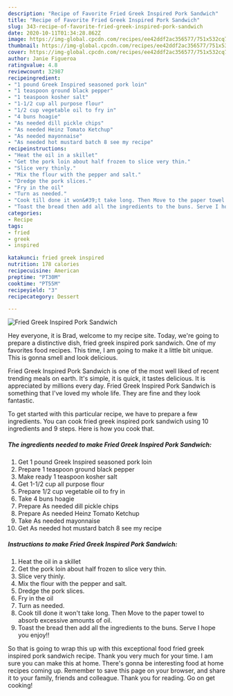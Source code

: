 ```yaml
---
description: "Recipe of Favorite Fried Greek Inspired Pork Sandwich"
title: "Recipe of Favorite Fried Greek Inspired Pork Sandwich"
slug: 343-recipe-of-favorite-fried-greek-inspired-pork-sandwich
date: 2020-10-11T01:34:28.862Z
image: https://img-global.cpcdn.com/recipes/ee42ddf2ac356577/751x532cq70/fried-greek-inspired-pork-sandwich-recipe-main-photo.jpg
thumbnail: https://img-global.cpcdn.com/recipes/ee42ddf2ac356577/751x532cq70/fried-greek-inspired-pork-sandwich-recipe-main-photo.jpg
cover: https://img-global.cpcdn.com/recipes/ee42ddf2ac356577/751x532cq70/fried-greek-inspired-pork-sandwich-recipe-main-photo.jpg
author: Janie Figueroa
ratingvalue: 4.8
reviewcount: 32987
recipeingredient:
- "1 pound Greek Inspired seasoned pork loin"
- "1 teaspoon ground black pepper"
- "1 teaspoon kosher salt"
- "1-1/2 cup all purpose flour"
- "1/2 cup vegetable oil to fry in"
- "4 buns hoagie"
- "As needed dill pickle chips"
- "As needed Heinz Tomato Ketchup"
- "As needed mayonnaise"
- "As needed hot mustard batch 8 see my recipe"
recipeinstructions:
- "Heat the oil in a skillet"
- "Get the pork loin about half frozen to slice very thin."
- "Slice very thinly."
- "Mix the flour with the pepper and salt."
- "Dredge the pork slices."
- "Fry in the oil"
- "Turn as needed."
- "Cook till done it won&#39;t take long. Then Move to the paper towel to absorb excessive amounts of oil."
- "Toast the bread then add all the ingredients to the buns. Serve I hope you enjoy!!"
categories:
- Recipe
tags:
- fried
- greek
- inspired

katakunci: fried greek inspired 
nutrition: 178 calories
recipecuisine: American
preptime: "PT30M"
cooktime: "PT55M"
recipeyield: "3"
recipecategory: Dessert

---
```



![Fried Greek Inspired Pork Sandwich](https://img-global.cpcdn.com/recipes/ee42ddf2ac356577/751x532cq70/fried-greek-inspired-pork-sandwich-recipe-main-photo.jpg)

Hey everyone, it is Brad, welcome to my recipe site. Today, we're going to prepare a distinctive dish, fried greek inspired pork sandwich. One of my favorites food recipes. This time, I am going to make it a little bit unique. This is gonna smell and look delicious.



Fried Greek Inspired Pork Sandwich is one of the most well liked of recent trending meals on earth. It's simple, it is quick, it tastes delicious. It is appreciated by millions every day. Fried Greek Inspired Pork Sandwich is something that I've loved my whole life. They are fine and they look fantastic.


To get started with this particular recipe, we have to prepare a few ingredients. You can cook fried greek inspired pork sandwich using 10 ingredients and 9 steps. Here is how you cook that.

<!--inarticleads1-->

##### The ingredients needed to make Fried Greek Inspired Pork Sandwich:

1. Get 1 pound Greek Inspired seasoned pork loin
1. Prepare 1 teaspoon ground black pepper
1. Make ready 1 teaspoon kosher salt
1. Get 1-1/2 cup all purpose flour
1. Prepare 1/2 cup vegetable oil to fry in
1. Take 4 buns hoagie
1. Prepare As needed dill pickle chips
1. Prepare As needed Heinz Tomato Ketchup
1. Take As needed mayonnaise
1. Get As needed hot mustard batch 8 see my recipe




<!--inarticleads2-->

##### Instructions to make Fried Greek Inspired Pork Sandwich:

1. Heat the oil in a skillet
1. Get the pork loin about half frozen to slice very thin.
1. Slice very thinly.
1. Mix the flour with the pepper and salt.
1. Dredge the pork slices.
1. Fry in the oil
1. Turn as needed.
1. Cook till done it won&#39;t take long. Then Move to the paper towel to absorb excessive amounts of oil.
1. Toast the bread then add all the ingredients to the buns. Serve I hope you enjoy!!




So that is going to wrap this up with this exceptional food fried greek inspired pork sandwich recipe. Thank you very much for your time. I am sure you can make this at home. There's gonna be interesting food at home recipes coming up. Remember to save this page on your browser, and share it to your family, friends and colleague. Thank you for reading. Go on get cooking!
